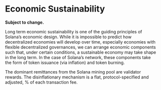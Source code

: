# Economic Sustainability

**Subject to change.**

Long term economic sustainability is one of the guiding principles of Solana’s economic design. While it is impossible to predict how decentralized economies will develop over time, especially economies with flexible decentralized governances, we can arrange economic components such that, under certain conditions, a sustainable economy may take shape in the long term. In the case of Solana’s network, these components take the form of token issuance \(via inflation\) and token burning.

The dominant remittances from the Solana mining pool are validator rewards. The disinflationary mechanism is a flat, protocol-specified and adjusted, % of each transaction fee.
